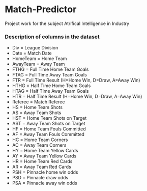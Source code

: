 # Match-Predictor

Project work for the subject Atrifical Intelligence in Industry

### Description of columns in the dataset

-   Div = League Division
-   Date = Match Date
-   HomeTeam = Home Team
-   AwayTeam = Away Team
-   FTHG = Full Time Home Team Goals
-   FTAG = Full Time Away Team Goals
-   FTR = Full Time Result (H=Home Win, D=Draw, A=Away Win)
-   HTHG = Half Time Home Team Goals
-   HTAG = Half Time Away Team Goals
-   HTR = Half Time Result (H=Home Win, D=Draw, A=Away Win)
-   Referee = Match Referee
-   HS = Home Team Shots
-   AS = Away Team Shots
-   HST = Home Team Shots on Target
-   AST = Away Team Shots on Target
-   HF = Home Team Fouls Committed
-   AF = Away Team Fouls Committed
-   HC = Home Team Corners
-   AC = Away Team Corners
-   HY = Home Team Yellow Cards
-   AY = Away Team Yellow Cards
-   HR = Home Team Red Cards
-   AR = Away Team Red Cards
-   PSH = Pinnacle home win odds
-   PSD = Pinnacle draw odds
-   PSA = Pinnacle away win odds
